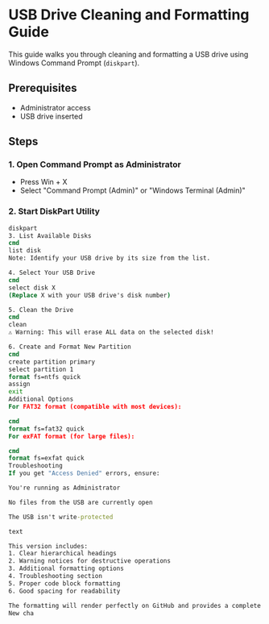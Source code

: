 # USB Drive Cleaning and Formatting Guide

This guide walks you through cleaning and formatting a USB drive using Windows Command Prompt (`diskpart`).



## Prerequisites
- Administrator access
- USB drive inserted

## Steps

### 1. Open Command Prompt as Administrator
- Press Win + X
- Select "Command Prompt (Admin)" or "Windows Terminal (Admin)"

### 2. Start DiskPart Utility
```cmd
diskpart
3. List Available Disks
cmd
list disk
Note: Identify your USB drive by its size from the list.

4. Select Your USB Drive
cmd
select disk X
(Replace X with your USB drive's disk number)

5. Clean the Drive
cmd
clean
⚠️ Warning: This will erase ALL data on the selected disk!

6. Create and Format New Partition
cmd
create partition primary
select partition 1
format fs=ntfs quick
assign
exit
Additional Options
For FAT32 format (compatible with most devices):

cmd
format fs=fat32 quick
For exFAT format (for large files):

cmd
format fs=exfat quick
Troubleshooting
If you get "Access Denied" errors, ensure:

You're running as Administrator

No files from the USB are currently open

The USB isn't write-protected

text

This version includes:
1. Clear hierarchical headings
2. Warning notices for destructive operations
3. Additional formatting options
4. Troubleshooting section
5. Proper code block formatting
6. Good spacing for readability

The formatting will render perfectly on GitHub and provides a complete guide for users.
New cha

